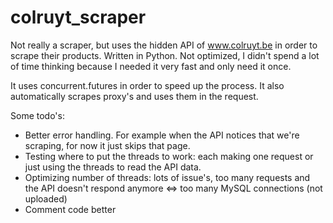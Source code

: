 # colruyt_scraper
Not really a scraper, but uses the hidden API of www.colruyt.be in order to scrape their products.
Written in Python.
Not optimized, I didn't spend a lot of time thinking because I needed it very fast and only need it once.

It uses concurrent.futures in order to speed up the process. 
It also automatically scrapes proxy's and uses them in the request.

Some todo's:
* Better error handling. For example when the API notices that we're scraping, for now it just skips that page.
* Testing where to put the threads to work: each making one request or just using the threads to read the API data.
* Optimizing number of threads: lots of issue's, too many requests and the API doesn't respond anymore <=> too many MySQL connections (not uploaded)
* Comment code better



